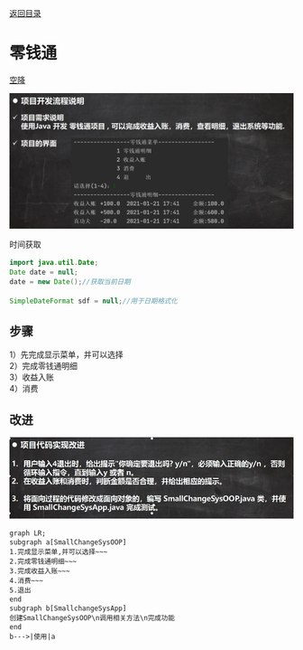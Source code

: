 <meta name="viewport" content="width=device-width, initial-scale=1.0, viewport-fit=cover">


[返回目录](index.md)



# 零钱通

[空降](https://www.bilibili.com/video/BV1fh411y7R8?t=970.7&p=342)

![alt text](https://raw.githubusercontent.com/Stolorzs/Picgo/master/lingqiantongxuqiu.png)

时间获取

```java
import java.util.Date;
Date date = null;
date = new Date();//获取当前日期

SimpleDateFormat sdf = null;//用于日期格式化

```

## 步骤
1）先完成显示菜单，并可以选择  
2）完成零钱通明细  
3）收益入账  
4）消费

## 改进
![alt text](https://raw.githubusercontent.com/Stolorzs/Picgo/master/lingqiantonggaijin.png)

```mermaid
graph LR;
subgraph a[SmallChangeSysOOP]
1.完成显示菜单,并可以选择~~~
2.完成零钱通明细~~~
3.完成收益入账~~~
4.消费~~~
5.退出
end
subgraph b[SmallchangeSysApp]
创建SmallChangeSysOOP\n调用相关方法\n完成功能
end
b--->|使用|a
```